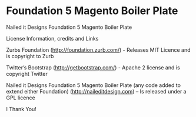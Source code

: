 Foundation 5 Magento Boiler Plate
===================================

Nailed it Designs Foundation 5 Magento Boiler Plate

License Information, credits and Links

Zurbs Foundation (http://foundation.zurb.com/)  - Releases MIT Licence and is copyright to Zurb

Twitter’s Bootstrap (http://getbootstrap.com/) - Apache 2 license and is copyright  Twitter

Nailed it Designs Foundation 5 Magento Boiler Plate  (any code added to extend either Foundation)  (http://naileditdesign.com) – Is released under a GPL licence

I Thank You!
